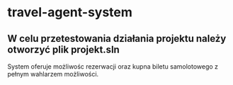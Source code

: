 # travel-agent-system
## W celu przetestowania działania projektu należy otworzyć plik projekt.sln
System oferuje możliwośc rezerwacji oraz kupna biletu samolotowego z pełnym wahlarzem możliwości.
